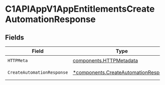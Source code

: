 # C1APIAppV1AppEntitlementsCreateAutomationResponse


## Fields

| Field                                                                                       | Type                                                                                        | Required                                                                                    | Description                                                                                 |
| ------------------------------------------------------------------------------------------- | ------------------------------------------------------------------------------------------- | ------------------------------------------------------------------------------------------- | ------------------------------------------------------------------------------------------- |
| `HTTPMeta`                                                                                  | [components.HTTPMetadata](../../models/components/httpmetadata.md)                          | :heavy_check_mark:                                                                          | N/A                                                                                         |
| `CreateAutomationResponse`                                                                  | [*components.CreateAutomationResponse](../../models/components/createautomationresponse.md) | :heavy_minus_sign:                                                                          | Successful response                                                                         |